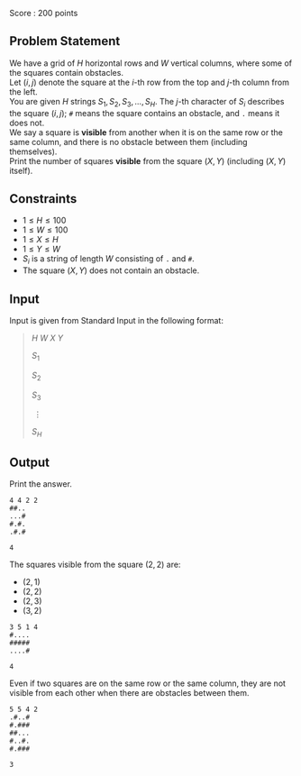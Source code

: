 Score : $200$ points

## Problem Statement

We have a grid of $H$ horizontal rows and $W$ vertical columns, where some of the squares contain obstacles.<br>
Let $(i, j)$ denote the square at the $i$-th row from the top and $j$-th column from the left.<br>
You are given $H$ strings $S_1, S_2, S_3, \dots, S_H$. The $j$-th character of $S_i$ describes the square $(i, j)$; `#` means the square contains an obstacle, and `.` means it does not.<br>
We say a square is **visible** from another when it is on the same row or the same column, and there is no obstacle between them (including themselves).<br>
Print the number of squares **visible** from the square $(X, Y)$ (including $(X, Y)$ itself).

## Constraints

- $1 \le H \le 100$
- $1 \le W \le 100$
- $1 \le X \le H$
- $1 \le Y \le W$
- $S_i$ is a string of length $W$ consisting of `.` and `#`.
- The square $(X, Y)$ does not contain an obstacle.

## Input

Input is given from Standard Input in the following format:

> $H$ $W$ $X$ $Y$
> 
> $S_1$
> 
> $S_2$
> 
> $S_3$
> 
> $\hspace{3pt} \vdots$
> 
> $S_H$

## Output

Print the answer.

```input1
4 4 2 2
##..
...#
#.#.
.#.#
```

```output1
4
```

The squares visible from the square $(2, 2)$ are:

- $(2, 1)$
- $(2, 2)$
- $(2, 3)$
- $(3, 2)$

```input2
3 5 1 4
#....
#####
....#
```

```output2
4
```

Even if two squares are on the same row or the same column, they are not visible from each other when there are obstacles between them.

```input3
5 5 4 2
.#..#
#.###
##...
#..#.
#.###
```

```output3
3
```